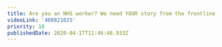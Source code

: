 ```yaml
---
title: Are you an NHS worker? We need YOUR story from the frontline
videoLink: '408821025'
priority: 18
publishedDate: 2020-04-17T11:46:46.933Z
---
```

